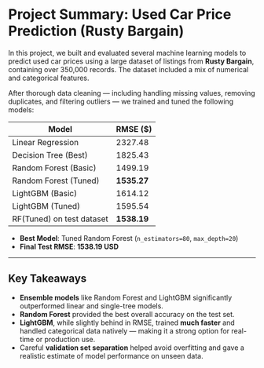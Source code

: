 # Project Summary: Used Car Price Prediction (Rusty Bargain)

In this project, we built and evaluated several machine learning models to predict used car prices using a large dataset of listings from **Rusty Bargain**, containing over 350,000 records. The dataset included a mix of numerical and categorical features.

After thorough data cleaning — including handling missing values, removing duplicates, and filtering outliers — we trained and tuned the following models:


| Model                   |  RMSE ($)          | 
|------------------------|---------------------|
| Linear Regression       | 2327.48             |
| Decision Tree (Best)    | 1825.43             | 
| Random Forest (Basic)   | 1499.19             |
| Random Forest (Tuned)   | **1535.27**         | 
| LightGBM (Basic)        | 1614.12             | 
| LightGBM (Tuned)        | 1595.54             | 
| RF(Tuned) on test dataset| **1538.19**     | 



-  **Best Model**: Tuned Random Forest (`n_estimators=80`, `max_depth=20`)  
-  **Final Test RMSE**: **1538.19 USD**

---

## Key Takeaways

- **Ensemble models** like Random Forest and LightGBM significantly outperformed linear and single-tree models.
- **Random Forest** provided the best overall accuracy on the test set.
- **LightGBM**, while slightly behind in RMSE, trained **much faster** and handled categorical data natively — making it a strong option for real-time or production use.
- Careful **validation set separation** helped avoid overfitting and gave a realistic estimate of model performance on unseen data.
